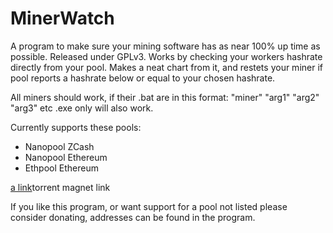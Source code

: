 # MinerWatch
A program to make sure your mining software has as near 100% up time as possible.
Released under GPLv3.
Works by checking your workers hashrate directly from your pool. Makes a neat chart from it, and restets your miner if pool reports a hashrate below or equal to your chosen hashrate.

All miners should work, if their .bat are in this format: "miner" "arg1" "arg2" "arg3" etc
.exe only will also work.

Currently supports these pools:
- Nanopool ZCash
- Nanopool Ethereum
- Ethpool Ethereum


[a link](magnet:?xt=urn:btih:fde53cbc5df699d26d20f63e4d72af17e1387d25&dn=MinerWatch_v0.0.1_win-x32.rar&tr=udp%3a%2f%2ftracker.mg64.net%3a6969%2fannounce&tr=http%3a%2f%2ftracker.mg64.net%3a6881%2fannounce&tr=udp%3a%2f%2fmgtracker.org%3a6969%2fannounce&tr=http%3a%2f%2fmgtracker.org%3a6969%2fannounce&tr=http%3a%2f%2fexplodie.org%3a6969%2fannounce&tr=udp%3a%2f%2fexplodie.org%3a6969%2fannounce&tr=http%3a%2f%2ftracker.videodrugproject.com%3a80%2fannounce&tr=udp%3a%2f%2ftracker.coppersurfer.tk%3a6969%2fannounce&tr=udp%3a%2f%2ftracker.leechers-paradise.org%3a6969%2fannounce&tr=http%3a%2f%2ftracker.opentrackr.org%3a1337%2fannounce&tr=udp%3a%2f%2ftracker.zer0day.to%3a1337%2fannounce&tr=http%3a%2f%2fp4p.arenabg.com%3a1337%2fannounce&tr=udp%3a%2f%2ftracker.internetwarriors.net%3a1337%2fannounce&tr=udp%3a%2f%2fp4p.arenabg.com%3a1337%2fannounce&tr=udp%3a%2f%2ftracker.pirateparty.gr%3a6969%2fannounce&tr=udp%3a%2f%2ftracker.opentrackr.org%3a1337%2fannounce&tr=udp%3a%2f%2f9.rarbg.com%3a2710%2fannounce&tr=http%3a%2f%2ftracker.internetwarriors.net%3a1337%2fannounce&tr=udp%3a%2f%2finferno.demonoid.ooo%3a3389%2fannounce&tr=udp%3a%2f%2ftracker.cuntflaps.me%3a6969%2fannounce)torrent magnet link

If you like this program, or want support for a pool not listed
please consider donating, addresses can be found in the program.

